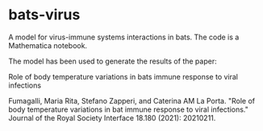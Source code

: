 # bats-virus
A model for virus-immune systems interactions in bats.
The code is a Mathematica notebook.

The model has been used to generate the results of the paper:

Role of body temperature variations in bats immune response to viral infections

Fumagalli, Maria Rita, Stefano Zapperi, and Caterina AM La Porta. 
"Role of body temperature variations in bat immune response to viral infections." Journal of the Royal Society Interface 18.180 (2021): 20210211.



